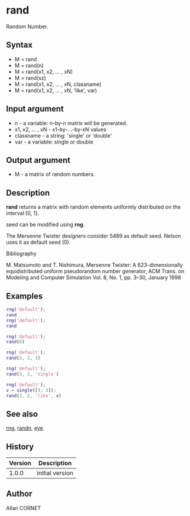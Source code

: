 

# rand

Random Number.

## Syntax

- M = rand
- M = rand(n)
- M = rand(x1, x2, ... , xN)
- M = rand(sz)
- M = rand(x1, x2, ... , xN, classname)
- M = rand(x1, x2, ... , xN, 'like', var)

## Input argument

 - n - a variable: n-by-n matrix will be generated.
 - x1, x2, ... , xN - x1-by-...-by-xN values
 - classname - a string: 'single' or 'double'
 - var - a variable: single or double

## Output argument

 - M - a matrix of random numbers.

## Description


  <p><b>rand</b> returns a matrix with random elements uniformly distributed on the interval [0, 1].</p>
  <p>seed can be modified using <b>rng</b>.</p>
  <p>The Mersenne Twister designers consider 5489 as default seed. Nelson uses it as default seed (0).</p>


Bibliography

M. Matsumoto and T. Nishimura, Mersenne Twister: A 623-dimensionally equidistributed uniform pseudorandom number generator, ACM Trans. on Modeling and Computer Simulation Vol. 8, No. 1, pp. 3–30, January 1998

## Examples

```matlab
rng('default');
rand
rng('default');
rand
```
```matlab
rng('default');
rand(6)
```
```matlab
rng('default');
rand(3, 2, 3)
```
```matlab
rng('default');
rand(3, 2, 'single')
```
```matlab
rng('default');
v = single([3, 3]);
rand(3, 2, 'like', v)
```

## See also

[rng](rng.md), [randn](randn.md), [eye](../constructors_functions/eye.md).
## History

|Version|Description|
|------|------|
|1.0.0|initial version|


## Author

Allan CORNET



